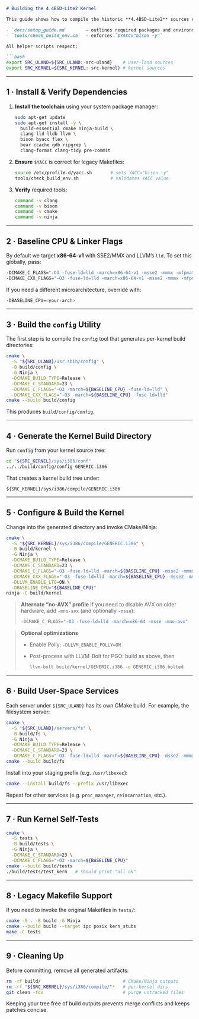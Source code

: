 ````markdown
# Building the 4.4BSD-Lite2 Kernel

This guide shows how to compile the historic **4.4BSD-Lite2** sources on an **x86_64** (or **i386** with `-m32`) Linux host using **Clang**, **CMake**, and **Ninja**. It assumes you have root privileges to install toolchains and that your repo includes:

- `docs/setup_guide.md`       – outlines required packages and environment variables
- `tools/check_build_env.sh`  – enforces `$YACC="bison -y"`

All helper scripts respect:

```bash
export SRC_ULAND=${SRC_ULAND:-src-uland}    # user-land sources
export SRC_KERNEL=${SRC_KERNEL:-src-kernel} # kernel sources
````

---

## 1 · Install & Verify Dependencies

1. **Install the toolchain** using your system package manager:

   ```bash
   sudo apt-get update
   sudo apt-get install -y \
     build-essential cmake ninja-build \
     clang lld lldb llvm \
     bison byacc flex \
     bear ccache gdb ripgrep \
     clang-format clang-tidy pre-commit
   ```
2. **Ensure** `$YACC` is correct for legacy Makefiles:

   ```bash
   source /etc/profile.d/yacc.sh       # sets YACC="bison -y"
   tools/check_build_env.sh            # validates YACC value
   ```
3. **Verify** required tools:

   ```bash
   command -v clang
   command -v bison
   command -v cmake
   command -v ninja
   ```

---

## 2 · Baseline CPU & Linker Flags

By default we target **x86-64-v1** with SSE2/MMX and LLVM’s `lld`.  To set this globally, pass:

```bash
-DCMAKE_C_FLAGS="-O3 -fuse-ld=lld -march=x86-64-v1 -msse2 -mmmx -mfpmath=sse" \
-DCMAKE_CXX_FLAGS="-O3 -fuse-ld=lld -march=x86-64-v1 -msse2 -mmmx -mfpmath=sse"
```

If you need a different microarchitecture, override with:

```bash
-DBASELINE_CPU=<your-arch>
```

---

## 3 · Build the `config` Utility

The first step is to compile the `config` tool that generates per-kernel build directories:

```bash
cmake \
  -S "${SRC_ULAND}/usr.sbin/config" \
  -B build/config \
  -G Ninja \
  -DCMAKE_BUILD_TYPE=Release \
  -DCMAKE_C_STANDARD=23 \
  -DCMAKE_C_FLAGS="-O3 -march=${BASELINE_CPU} -fuse-ld=lld" \
  -DCMAKE_CXX_FLAGS="-O3 -march=${BASELINE_CPU} -fuse-ld=lld"
cmake --build build/config
```

This produces `build/config/config`.

---

## 4 · Generate the Kernel Build Directory

Run `config` from your kernel source tree:

```bash
cd "${SRC_KERNEL}/sys/i386/conf"
../../build/config/config GENERIC.i386
```

That creates a kernel build tree under:

```
${SRC_KERNEL}/sys/i386/compile/GENERIC.i386
```

---

## 5 · Configure & Build the Kernel

Change into the generated directory and invoke CMake/Ninja:

```bash
cmake \
  -S "${SRC_KERNEL}/sys/i386/compile/GENERIC.i386" \
  -B build/kernel \
  -G Ninja \
  -DCMAKE_BUILD_TYPE=Release \
  -DCMAKE_C_STANDARD=23 \
  -DCMAKE_C_FLAGS="-O3 -fuse-ld=lld -march=${BASELINE_CPU} -msse2 -mmmx -mfpmath=sse" \
  -DCMAKE_CXX_FLAGS="-O3 -fuse-ld=lld -march=${BASELINE_CPU} -msse2 -mmmx -mfpmath=sse" \
  -DLLVM_ENABLE_LTO=ON \
  -DBASELINE_CPU="${BASELINE_CPU}"
ninja -C build/kernel
```

> **Alternate “no-AVX” profile**
> If you need to disable AVX on older hardware, add `-mno-avx` (and optionally `-msse`):
>
> ```bash
> -DCMAKE_C_FLAGS="-O3 -fuse-ld=lld -march=x86-64 -msse -mno-avx"
> ```

> **Optional optimizations**
>
> * Enable Polly: `-DLLVM_ENABLE_POLLY=ON`
> * Post-process with LLVM-Bolt for PGO: build as above, then
>
>   ```bash
>   llvm-bolt build/kernel/GENERIC.i386 -o GENERIC.i386.bolted
>   ```

---

## 6 · Build User-Space Services

Each server under `${SRC_ULAND}` has its own CMake build. For example, the filesystem server:

```bash
cmake \
  -S "${SRC_ULAND}/servers/fs" \
  -B build/fs \
  -G Ninja \
  -DCMAKE_BUILD_TYPE=Release \
  -DCMAKE_C_STANDARD=23 \
  -DCMAKE_C_FLAGS="-O3 -fuse-ld=lld -march=${BASELINE_CPU} -msse2 -mmmx -mfpmath=sse"
cmake --build build/fs
```

Install into your staging prefix (e.g. `/usr/libexec`):

```bash
cmake --install build/fs --prefix /usr/libexec
```

Repeat for other services (e.g. `proc_manager`, `reincarnation`, etc.).

---

## 7 · Run Kernel Self-Tests

```bash
cmake \
  -S tests \
  -B build/tests \
  -G Ninja \
  -DCMAKE_C_STANDARD=23 \
  -DCMAKE_C_FLAGS="-O3 -march=${BASELINE_CPU}"
cmake --build build/tests
./build/tests/test_kern   # should print "all ok"
```

---

## 8 · Legacy Makefile Support

If you need to invoke the original Makefiles in `tests/`:

```bash
cmake -S . -B build -G Ninja
cmake --build build --target ipc posix kern_stubs
make -C tests
```

---

## 9 · Cleaning Up

Before committing, remove all generated artifacts:

```bash
rm -rf build/                               # CMake/Ninja outputs
rm -rf "${SRC_KERNEL}/sys/i386/compile/"*   # per-kernel dirs
git clean -fdx                              # purge untracked files
```

Keeping your tree free of build outputs prevents merge conflicts and keeps patches concise.
